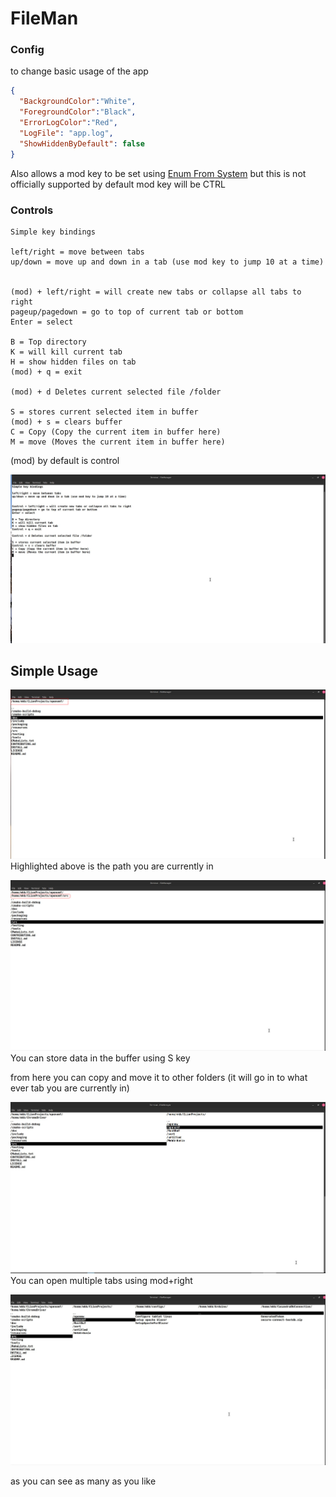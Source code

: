 # FileMan

### Config
to change basic usage of the app 
```json
{
  "BackgroundColor":"White",
  "ForegroundColor":"Black",
  "ErrorLogColor":"Red",
  "LogFile": "app.log",
  "ShowHiddenByDefault": false
}
```
Also allows a mod key to be set using [Enum From System](https://learn.microsoft.com/en-us/dotnet/api/system.consolemodifiers) but this is not officially supported by default mod key will be CTRL

### Controls
```text
Simple key bindings

left/right = move between tabs
up/down = move up and down in a tab (use mod key to jump 10 at a time)


(mod) + left/right = will create new tabs or collapse all tabs to right
pageup/pagedown = go to top of current tab or bottom
Enter = select

B = Top directory
K = will kill current tab
H = show hidden files on tab
(mod) + q = exit

(mod) + d Deletes current selected file /folder

S = stores current selected item in buffer
(mod) + s = clears buffer
C = Copy (Copy the current item in buffer here)
M = move (Moves the current item in buffer here)
```
(mod) by default is control

![ImageOne](https://raw.githubusercontent.com/mkbmain/FileMangerCLI/main/Pics/Start.jpg)


## Simple Usage

![Image2](https://raw.githubusercontent.com/mkbmain/FileMangerCLI/main/Pics/1.jpg)
Highlighted above is the path you are currently in

![Image3](https://raw.githubusercontent.com/mkbmain/FileMangerCLI/main/Pics/2.jpg)
You can store data in the buffer using S key 

from here you can copy and move it to other folders
(it will go in to what ever tab you are currently in)

![Image4](https://raw.githubusercontent.com/mkbmain/FileMangerCLI/main/Pics/3.jpg)
You can open multiple tabs using mod+right


![Image5](https://raw.githubusercontent.com/mkbmain/FileMangerCLI/main/Pics/4.jpg)

as you can see as many as you like 